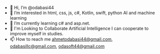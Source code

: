 - 👋 Hi, I’m @odabasi44
- 👀 I’m interested in html, css, js, c#, Kotlin, swift, python AI and machine learning
- 🌱 I’m currently learning c# and asp.net.
- 💞️ I'm Looking to Collaborate Artificial Intelligence I can cooperate to improve myself in studies.
- 📫 How to reach me ahmetodabasi44@gmail.com, odabasillc@gmail.com, odasoft44@gmail.com

<!---
odabasi44/odabasi44 is a ✨ special ✨ repository because its `README.md` (this file) appears on your GitHub profile.
You can click the Preview link to take a look at your changes.
--->
